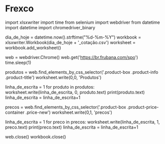 # Frexco

import xlsxwriter
import time
from selenium import webdriver
from datetime import datetime
import chromedriver_binary

dia_de_hoje = datetime.now().strftime("%d-%m-%Y")
workbook = xlsxwriter.Workbook(dia_de_hoje + '_cotação.csv')
worksheet = workbook.add_worksheet()



web = webdriver.Chrome()
web.get('https://br.frubana.com/spo')
time.sleep(1)



produtos = web.find_elements_by_css_selector('.product-box .product-info .product-title')
worksheet.write(0,0, 'Produtos')

linha_de_escrita = 1
for produto in produtos:
    worksheet.write(linha_de_escrita, 0, produto.text)
    print(produto.text)
    linha_de_escrita = linha_de_escrita+1

    

precos = web.find_elements_by_css_selector('.product-box .product-price-container .price-new')
worksheet.write(0,1, 'precos')

linha_de_escrita = 1
for preco in precos:
    worksheet.write(linha_de_escrita, 1, preco.text)
    print(preco.text)
    linha_de_escrita = linha_de_escrita+1


web.close()
workbook.close()


